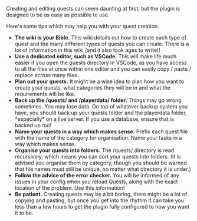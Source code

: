 Creating and editing quests can seem daunting at first, but the plugin
is designed to be as easy as possible to use.

Here's some tips which may help you with your quest creation.

- **The wiki is your Bible.** This wiki details out how to create each
  type of quest and the many different types of quests you can create.
  There is a lot of information in this wiki (and it also took ages to
  write)!
- **Use a dedicated editor, such as VSCode.** This will make life much
  easier if you open the quests directory in VSCode, as you have access
  to all the files at once within one editor and you can easily copy /
  paste / replace across many files.
- **Plan out your quests.** It might be a wise idea to plan how you want
  to create your quests, what categories they will be in and what the
  requirements will be like.
- **Back up the /quests/ and /playerdata/ folder.** Things may go wrong
  sometimes. You may lose data. On top of whatever backup system you
  have, you should back up your quests folder and the playerdata folder,
  \*especially\* on a live server. If you use a database, ensure that is
  backed up too!
- **Name your quests in a way which makes sense.** Prefix each quest
  file with the name of the category for organisation. Name your tasks
  in a way which makes sense.
- **Organise your quests into folders.** The /quests/ directory is read
  recursively, which means you can sort your quests into folders. (It is
  advised you organise them by category, though you should be warned
  that file names must still be unique, no matter what directory it is
  under.)
- **Follow the advice of the error checker.** You will be informed of
  any issues in your config when you reload Quests, along with the exact
  location of the problem. Use this information!
- **Be patient.** Creating quests may be a bit boring, there might be a
  lot of copying and pasting, but once you get into the rhythm it can
  take you less than a few hours to get the plugin fully configured to
  how you want it to be.
